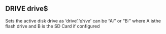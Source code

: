 ## DRIVE drive$

Sets the active disk drive as ‘drive$’. ‘drive$’ can be “A:” or “B:” where A isthe flash drive and B is the SD Card if configured